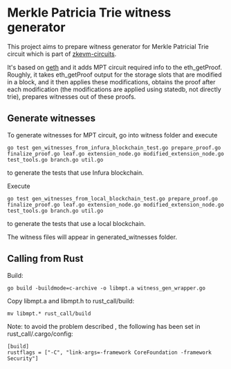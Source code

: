 # Merkle Patricia Trie witness generator

This project aims to prepare witness generator for Merkle Patricial Trie circuit which is part of
[zkevm-circuits](https://github.com/appliedzkp/zkevm-circuits).

It's based on [geth](https://github.com/ethereum/go-ethereum) and it adds MPT circuit required
info to the eth_getProof. Roughly, it takes eth_getProof output for the storage slots that are
modified in a block, and it then applies these modifications, obtains the proof after
each modification (the modifications are applied using statedb, not directly trie),
prepares witnesses out of these proofs.

<!--
What is changed compared to geth:
 * Some statedb and trie methods are made public to enable accessing internal structures.
 -->

## Generate witnesses

To generate witnesses for MPT circuit, go into witness folder and execute

```
go test gen_witnesses_from_infura_blockchain_test.go prepare_proof.go finalize_proof.go leaf.go extension_node.go modified_extension_node.go test_tools.go branch.go util.go
```

to generate the tests that use Infura blockchain.

Execute

```
go test gen_witnesses_from_local_blockchain_test.go prepare_proof.go finalize_proof.go leaf.go extension_node.go modified_extension_node.go test_tools.go branch.go util.go
```

to generate the tests that use a local blockchain.

The witness files will appear in generated_witnesses folder.

## Calling from Rust

Build:

```
go build -buildmode=c-archive -o libmpt.a witness_gen_wrapper.go 
```

Copy libmpt.a and libmpt.h to rust_call/build:

```
mv libmpt.* rust_call/build
```

Note: to avoid the problem described [](https://github.com/golang/go/issues/42459),
the following has been set in rust_call/.cargo/config:

```
[build]
rustflags = ["-C", "link-args=-framework CoreFoundation -framework Security"]
```
